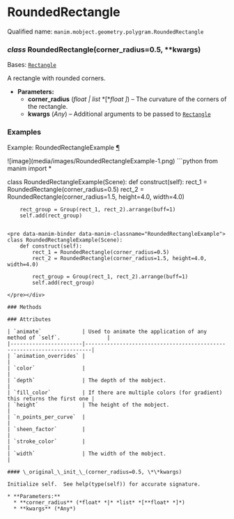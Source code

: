 # RoundedRectangle

Qualified name: `manim.mobject.geometry.polygram.RoundedRectangle`

### *class* RoundedRectangle(corner_radius=0.5, \*\*kwargs)

Bases: [`Rectangle`](manim.mobject.geometry.polygram.Rectangle.md#manim.mobject.geometry.polygram.Rectangle)

A rectangle with rounded corners.

* **Parameters:**
  * **corner_radius** (*float* *|* *list* *[**float* *]*) – The curvature of the corners of the rectangle.
  * **kwargs** (*Any*) – Additional arguments to be passed to [`Rectangle`](manim.mobject.geometry.polygram.Rectangle.md#manim.mobject.geometry.polygram.Rectangle)

### Examples

<div id="roundedrectangleexample" class="admonition admonition-manim-example">
<p class="admonition-title">Example: RoundedRectangleExample <a class="headerlink" href="#roundedrectangleexample">¶</a></p>![image](media/images/RoundedRectangleExample-1.png)
```python
from manim import *

class RoundedRectangleExample(Scene):
    def construct(self):
        rect_1 = RoundedRectangle(corner_radius=0.5)
        rect_2 = RoundedRectangle(corner_radius=1.5, height=4.0, width=4.0)

        rect_group = Group(rect_1, rect_2).arrange(buff=1)
        self.add(rect_group)
```

<pre data-manim-binder data-manim-classname="RoundedRectangleExample">
class RoundedRectangleExample(Scene):
    def construct(self):
        rect_1 = RoundedRectangle(corner_radius=0.5)
        rect_2 = RoundedRectangle(corner_radius=1.5, height=4.0, width=4.0)

        rect_group = Group(rect_1, rect_2).arrange(buff=1)
        self.add(rect_group)

</pre></div>

### Methods

### Attributes

| `animate`             | Used to animate the application of any method of `self`.               |
|-----------------------|------------------------------------------------------------------------|
| `animation_overrides` |                                                                        |
| `color`               |                                                                        |
| `depth`               | The depth of the mobject.                                              |
| `fill_color`          | If there are multiple colors (for gradient) this returns the first one |
| `height`              | The height of the mobject.                                             |
| `n_points_per_curve`  |                                                                        |
| `sheen_factor`        |                                                                        |
| `stroke_color`        |                                                                        |
| `width`               | The width of the mobject.                                              |

#### \_original_\_init_\_(corner_radius=0.5, \*\*kwargs)

Initialize self.  See help(type(self)) for accurate signature.

* **Parameters:**
  * **corner_radius** (*float* *|* *list* *[**float* *]*)
  * **kwargs** (*Any*)
